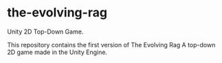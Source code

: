 # the-evolving-rag
Unity 2D Top-Down Game.

This repository contains the first version of The Evolving Rag
A top-down 2D game made in the Unity Engine.
